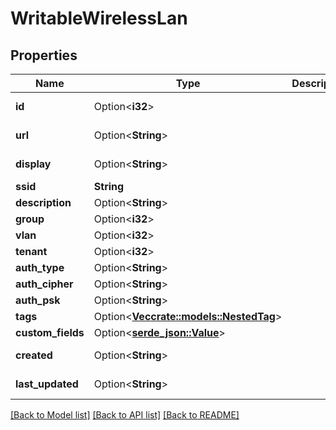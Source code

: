# WritableWirelessLan

## Properties

Name | Type | Description | Notes
------------ | ------------- | ------------- | -------------
**id** | Option<**i32**> |  | [optional][readonly]
**url** | Option<**String**> |  | [optional][readonly]
**display** | Option<**String**> |  | [optional][readonly]
**ssid** | **String** |  | 
**description** | Option<**String**> |  | [optional]
**group** | Option<**i32**> |  | [optional]
**vlan** | Option<**i32**> |  | [optional]
**tenant** | Option<**i32**> |  | [optional]
**auth_type** | Option<**String**> |  | [optional]
**auth_cipher** | Option<**String**> |  | [optional]
**auth_psk** | Option<**String**> |  | [optional]
**tags** | Option<[**Vec<crate::models::NestedTag>**](NestedTag.md)> |  | [optional]
**custom_fields** | Option<[**serde_json::Value**](.md)> |  | [optional]
**created** | Option<**String**> |  | [optional][readonly]
**last_updated** | Option<**String**> |  | [optional][readonly]

[[Back to Model list]](../README.md#documentation-for-models) [[Back to API list]](../README.md#documentation-for-api-endpoints) [[Back to README]](../README.md)


